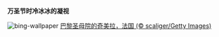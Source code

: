
**万圣节时冷冰冰的凝视**

![bing-wallpaper](https://www.bing.com/th?id=OHR.GargoyleParis_ZH-CN1668628241_1920x1080.jpg)
[巴黎圣母院的奇美拉，法国 (© scaliger/Getty Images)](https://www.bing.com/search?q=%E4%B8%87%E5%9C%A3%E8%8A%82&amp;form=hpcapt&amp;mkt=zh-cn)
  